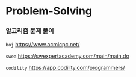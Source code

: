 # Problem-Solving
### 알고리즘 문제 풀이

```boj``` https://www.acmicpc.net/

```swea``` https://swexpertacademy.com/main/main.do

```codility``` https://app.codility.com/programmers/
